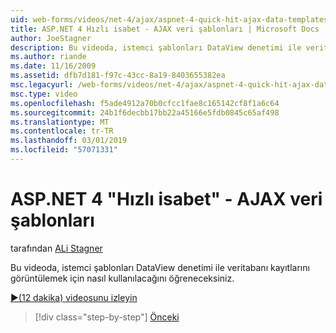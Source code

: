 ```yaml
---
uid: web-forms/videos/net-4/ajax/aspnet-4-quick-hit-ajax-data-templates
title: ASP.NET 4 Hızlı isabet - AJAX veri şablonları | Microsoft Docs
author: JoeStagner
description: Bu videoda, istemci şablonları DataView denetimi ile veritabanı kayıtlarını görüntülemek için nasıl kullanılacağını öğreneceksiniz.
ms.author: riande
ms.date: 11/16/2009
ms.assetid: dfb7d181-f97c-43cc-8a19-8403655382ea
msc.legacyurl: /web-forms/videos/net-4/ajax/aspnet-4-quick-hit-ajax-data-templates
msc.type: video
ms.openlocfilehash: f5ade4912a70b0cfcc1fae8c165142cf8f1a6c64
ms.sourcegitcommit: 24b1f6decbb17bb22a45166e5fdb0845c65af498
ms.translationtype: MT
ms.contentlocale: tr-TR
ms.lasthandoff: 03/01/2019
ms.locfileid: "57071331"
---
```

<a name="aspnet-4-quick-hit---ajax-data-templates"></a>ASP.NET 4 "Hızlı isabet" - AJAX veri şablonları
====================
tarafından [ALi Stagner](https://github.com/JoeStagner)

Bu videoda, istemci şablonları DataView denetimi ile veritabanı kayıtlarını görüntülemek için nasıl kullanılacağını öğreneceksiniz. 

[&#9654;(12 dakika) videosunu izleyin](https://channel9.msdn.com/Blogs/ASP-NET-Site-Videos/aspnet-4-quick-hit-ajax-data-templates)

> [!div class="step-by-step"]
> [Önceki](aspnet-4-quick-hit-jquery-syntax-for-microsoft-ajax.md)
